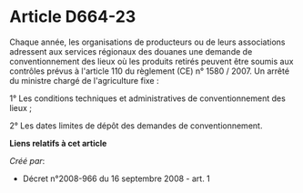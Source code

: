 # Article D664-23

Chaque année, les organisations de producteurs ou de leurs associations adressent aux services régionaux des douanes une
demande de conventionnement des lieux où les produits retirés peuvent être soumis aux contrôles prévus à l'article 110 du
règlement (CE) n° 1580 / 2007. Un arrêté du ministre chargé de l'agriculture fixe : 

1° Les conditions techniques et administratives de conventionnement des lieux ; 

2° Les dates limites de dépôt des demandes de conventionnement.

**Liens relatifs à cet article**

_Créé par_:

  - Décret n°2008-966 du 16 septembre 2008 - art. 1

